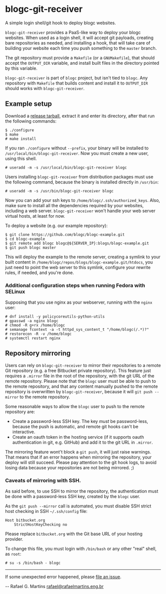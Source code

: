 # blogc-git-receiver

A simple login shell/git hook to deploy blogc websites.

`blogc-git-receiver` provides a PaaS-like way to deploy your blogc websites. When used as a login shell, it will accept git payloads, creating bare repositories as needed, and installing a hook, that will take care of building your website each time you push something to the `master` branch.

The git repository must provide a `Makefile` (or a `GNUMakefile`), that should accept the `OUTPUT_DIR` variable, and install built files in the directory pointed by this variable.

`blogc-git-receiver` is part of `blogc` project, but isn't tied to `blogc`. Any repository with `Makefile` that builds content and install it to `OUTPUT_DIR` should works with `blogc-git-receiver`.

## Example setup

Download a [release tarball](https://github.com/blogc/blogc-git-receiver/releases), extract it and enter its directory, after that run the following commands:

    $ ./configure
    $ make
    # make install

If you ran `./configure` without `--prefix`, your binary will be installed to `/usr/local/bin/blogc-git-receiver`. Now you must create a new user, using this shell.

    # useradd -m -s /usr/local/bin/blogc-git-receiver blogc

Users installing `blogc-git-receiver` from distribution packages must use the following command, because the binary is installed directly in `/usr/bin`:

    # useradd -m -s /usr/bin/blogc-git-receiver blogc

Now you can add your ssh keys to `/home/blogc/.ssh/authorized_keys`. Also, make sure to install all the dependencies required by your websites, including a web server. `blogc-git-receiver` won't handle your web server virtual hosts, at least for now.

To deploy a website (e.g. our example repository):

    $ git clone https://github.com/blogc/blogc-example.git
    $ cd blogc-example
    $ git remote add blogc blogc@${SERVER_IP}:blogs/blogc-example.git
    $ git push blogc master

This will deploy the example to the remote server, creating a symlink to your built content in `/home/blogc/repos/blogs/blogc-example.git/htdocs`, you just need to point the web server to this symlink, configure your rewrite rules, if needed, and you're done.

### Additional configuration steps when running Fedora with SELinux

Supposing that you use nginx as your webserver, running with the `nginx` user:

    # dnf install -y policycoreutils-python-utils
    # gpasswd -a nginx blogc
    # chmod -R g+rx /home/blogc
    # semanage fcontext -a -t httpd_sys_content_t "/home/blogc(/.*)?"
    # restorecon -R -v /home/blogc
    # systemctl restart nginx

## Repository mirroring

Users can rely on `blogc-git-receiver` to mirror their repositories to a remote Git repository (e.g. a free Bitbucket private repository). This feature just requires a `.mirror` file in the root of the repository, with the git URL of the remote repository. Please note that the `blogc` user must be able to push to the remote repository, and that any content manually pushed to the remote repository is overwritten by `blogc-git-receiver`, because it will `git push --mirror` to the remote repository.

Some reasonable ways to allow the `blogc` user to push to the remote repository are:

- Create a password-less SSH key. The key *must* be password-less, because the push is automatic, and remote git hooks can't be interactive.
- Create an oauth token in the hosting service (if it supports oauth authentication in git, e.g. GitHub) and add it to the git URL in `.mirror`.

The mirroring feature wont't block a `git push`, it will just raise warnings. That means that if an error happens when mirroring the repository, your deploy will still succeed. Please pay attention to the git hook logs, to avoid losing data because your repositories are not being mirrored. ;)

### Caveats of mirroring with SSH.

As said before, to use SSH to mirror the repository, the authentication must be done with a password-less SSH key, created by the `blogc` user.

As the `git push --mirror` call is automated, you must disable SSH strict host checking in SSH `~/.ssh/config` file:

    Host bitbucket.org
        StrictHostKeyChecking no

Please replace `bitbucket.org` with the Git base URL of your hosting provider.

To change this file, you must login with `/bin/bash` or any other "real" shell, as `root`:

    # su -s /bin/bash - blogc

----
If some unexpected error happened, please [file an issue](https://github.com/blogc/blogc-git-receiver/issues/new).

-- Rafael G. Martins <rafael@rafaelmartins.eng.br>
